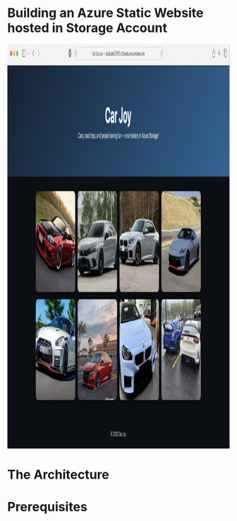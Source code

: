 # Building an Azure Static Website hosted in Storage Account

<img width="1619" height="916" alt="Screenshot 2025-09-19 at 9 38 44 AM" src="https://github.com/terrythomas00/azure_static_website_storage_account/blob/main/az_static_web.png" />

# The Architecture
# Prerequisites
